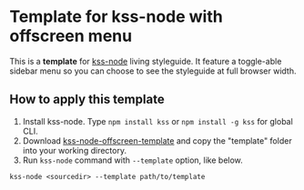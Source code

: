 # Template for kss-node with offscreen menu

This is a **template** for [kss-node](https://github.com/kss-node/kss-node) living styleguide. It feature a toggle-able sidebar menu so you can choose to see the styleguide at full browser width.

## How to apply this template

1. Install kss-node. Type `npm install kss` or `npm install -g kss` for global CLI.
2. Download [kss-node-offscreen-template](https://github.com/previousnext/kss-node-offscreen-template/archive/master.zip) and copy the "template" folder into your working directory.
3. Run `kss-node` command with `--template` option, like below.

```
kss-node <sourcedir> --template path/to/template
```

